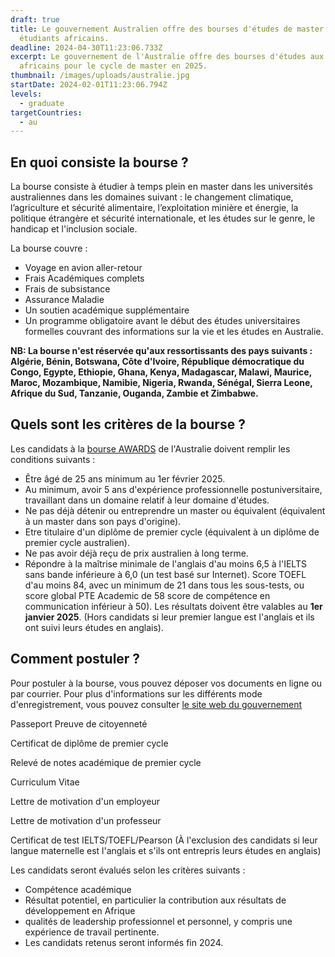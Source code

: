 ```yaml
---
draft: true
title: Le gouvernement Australien offre des bourses d'études de master aux
  étudiants africains.
deadline: 2024-04-30T11:23:06.733Z
excerpt: Le gouvernement de l'Australie offre des bourses d'études aux étudiants
  africains pour le cycle de master en 2025.
thumbnail: /images/uploads/australie.jpg
startDate: 2024-02-01T11:23:06.794Z
levels:
  - graduate
targetCountries:
  - au
---
```

## En quoi consiste la bourse ?

La bourse consiste à étudier à temps plein en master dans les universités australiennes dans les domaines suivant : le changement climatique, l’agriculture et sécurité alimentaire, l’exploitation minière et énergie, la politique étrangère et sécurité internationale, et les études sur le genre, le handicap et l'inclusion sociale.

La bourse couvre : 

* Voyage en avion aller-retour
* Frais Académiques complets
* Frais de subsistance
* Assurance Maladie
* Un soutien académique supplémentaire
* Un programme obligatoire avant le début des études universitaires formelles couvrant des informations sur la vie et les études en Australie.

**NB: La bourse n'est réservée qu'aux ressortissants des pays suivants : Algérie, Bénin, Botswana, Côte d'Ivoire, République démocratique du Congo, Egypte, Ethiopie, Ghana, Kenya, Madagascar, Malawi, Maurice, Maroc, Mozambique, Namibie, Nigeria, Rwanda, Sénégal, Sierra Leone, Afrique du Sud, Tanzanie, Ouganda, Zambie et Zimbabwe.**

## Quels sont les critères de la bourse ?

Les candidats à la [bourse AWARDS](https://www.dfat.gov.au/publications/development/africa-australia-awards-intake-information) de l'Australie doivent remplir les conditions suivants : 

* Être âgé de 25 ans minimum au 1er février 2025.
* Au minimum, avoir 5 ans d'expérience professionnelle postuniversitaire, travaillant dans un domaine relatif à leur domaine d'études.
* Ne pas déjà détenir ou entreprendre un master ou équivalent (équivalent à un master dans son pays d'origine).
* Etre titulaire d'un diplôme de premier cycle (équivalent à un diplôme de premier cycle australien).
* Ne pas avoir déjà reçu de prix australien à long terme.
* Répondre à la maîtrise minimale de l'anglais d'au moins 6,5 à l'IELTS sans bande inférieure à 6,0 (un test basé sur Internet).
  Score TOEFL d'au moins 84, avec un minimum de 21 dans tous les sous-tests, ou score global PTE Academic de 58 score de compétence en communication inférieur à 50). Les résultats doivent être valables au **1er janvier 2025**. (Hors candidats si leur premier  langue est l'anglais et ils ont suivi leurs études en anglais).

## Comment postuler ?

Pour postuler à la bourse, vous pouvez déposer vos documents en ligne ou par courrier. Pour plus d'informations sur les différents mode d'enregistrement, vous pouvez consulter [le site web du gouvernement ](https://www.dfat.gov.au/people-to-people/australia-awards/Pages/how-to-apply-for-an-australia-awards-scholarship)

Passeport Preuve de citoyenneté

Certificat de diplôme de premier cycle 

Relevé de notes académique de premier cycle

Curriculum Vitae 

Lettre de motivation d'un employeur 

Lettre de motivation d'un professeur

Certificat de test IELTS/TOEFL/Pearson (À l'exclusion des candidats si leur langue maternelle est l'anglais et s'ils ont entrepris leurs études en anglais)

Les candidats seront évalués selon les critères suivants :

* Compétence académique
* Résultat potentiel, en particulier la contribution aux résultats de développement en Afrique
* qualités de leadership professionnel et personnel, y compris une expérience de travail pertinente.
*  Les candidats retenus seront informés fin 2024.